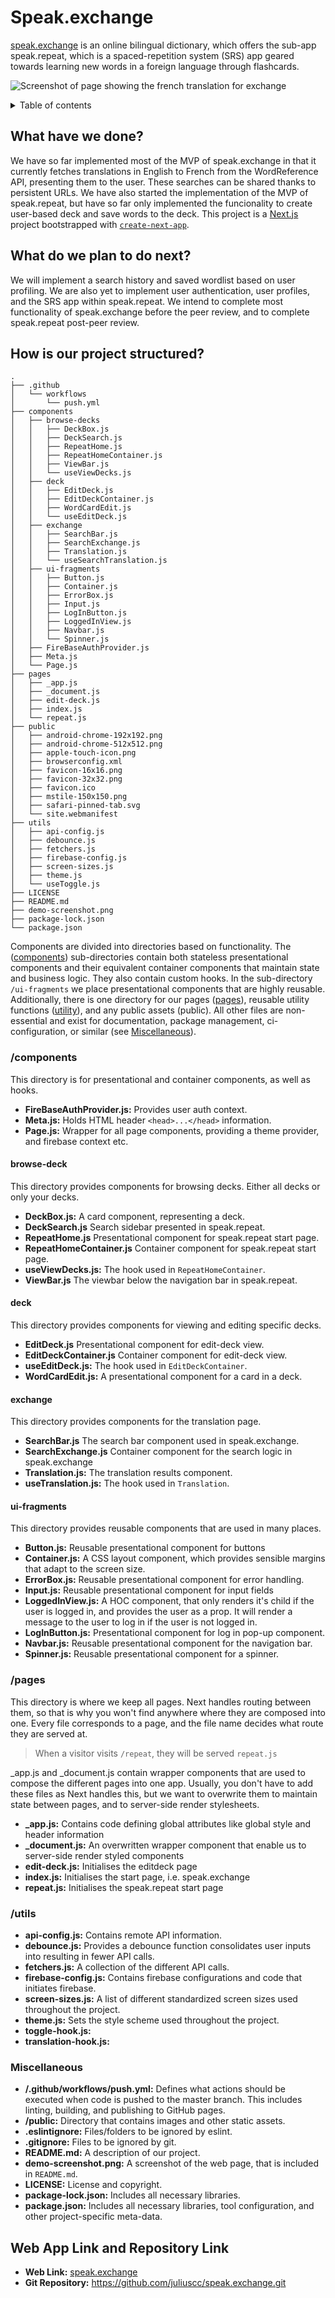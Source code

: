 # Speak.exchange

[speak.exchange](https://www.speak.exchange 'Speak Exchange') is an online bilingual dictionary, which offers the sub-app speak.repeat, which is a spaced-repetition system (SRS) app geared towards learning new words in a foreign language through flashcards.

![Screenshot of page showing the french translation for exchange](demo-screenshot.png)

<details>
  <summary>Table of contents</summary>
  
- [What have we done?](#what-have-we-done)
- [What do we plan to do next?](#what-do-we-plan-to-do-next)
- [How is our project structured?](#how-is-our-project-structured)
  - [/components](#components)
  - [/pages](#pages)
  - [/utils](#utils)
  - [Miscellaneous](#miscellaneous)
- [Web App Link and Repository Link](#web-app-link-and-repository-link)
</details>

## What have we done?

We have so far implemented most of the MVP of speak.exchange in that it currently fetches translations in English to French from the WordReference API, presenting them to the user. These searches can be shared thanks to persistent URLs. We have also started the implementation of the MVP of speak.repeat, but have so far only implemented the funcionality to create user-based deck and save words to the deck. This project is a [Next.js](https://nextjs.org/) project bootstrapped with [`create-next-app`](https://github.com/zeit/next.js/tree/canary/packages/create-next-app).

## What do we plan to do next?

We will implement a search history and saved wordlist based on user profiling. We are also yet to implement user authentication, user profiles, and the SRS app within speak.repeat. We intend to complete most functionality of speak.exchange before the peer review, and to complete speak.repeat post-peer review.

## How is our project structured?

```
.
├── .github
│   └── workflows
│       └── push.yml
├── components
│   ├── browse-decks
│   │   ├── DeckBox.js
│   │   ├── DeckSearch.js
│   │   ├── RepeatHome.js
│   │   ├── RepeatHomeContainer.js
│   │   ├── ViewBar.js
│   │   └── useViewDecks.js
│   ├── deck
│   │   ├── EditDeck.js
│   │   ├── EditDeckContainer.js
│   │   ├── WordCardEdit.js
│   │   └── useEditDeck.js
│   ├── exchange
│   │   ├── SearchBar.js
│   │   ├── SearchExchange.js
│   │   ├── Translation.js
│   │   └── useSearchTranslation.js
│   ├── ui-fragments
│   │   ├── Button.js
│   │   ├── Container.js
│   │   ├── ErrorBox.js
│   │   ├── Input.js
│   │   ├── LogInButton.js
│   │   ├── LoggedInView.js
│   │   ├── Navbar.js
│   │   └── Spinner.js
│   ├── FireBaseAuthProvider.js
│   ├── Meta.js
│   └── Page.js
├── pages
│   ├── _app.js
│   ├── _document.js
│   ├── edit-deck.js
│   ├── index.js
│   └── repeat.js
├── public
│   ├── android-chrome-192x192.png
│   ├── android-chrome-512x512.png
│   ├── apple-touch-icon.png
│   ├── browserconfig.xml
│   ├── favicon-16x16.png
│   ├── favicon-32x32.png
│   ├── favicon.ico
│   ├── mstile-150x150.png
│   ├── safari-pinned-tab.svg
│   └── site.webmanifest
├── utils
│   ├── api-config.js
│   ├── debounce.js
│   ├── fetchers.js
│   ├── firebase-config.js
│   ├── screen-sizes.js
│   ├── theme.js
│   └── useToggle.js
├── LICENSE
├── README.md
├── demo-screenshot.png
├── package-lock.json
└── package.json
```

Components are divided into directories based on functionality. The ([components](#/components)) sub-directories contain both stateless presentational components and their equivalent container components that maintain state and business logic. They also contain custom hooks. In the sub-directory `/ui-fragments` we place presentational components that are highly reusable. Additionally, there is one directory for our pages ([pages](#/pages)), reusable utility functions ([utility](#/utils)), and any public assets (public). All other files are non-essential and exist for documentation, package management, ci-configuration, or similar (see [Miscellaneous](#Miscellaneous)).

### /components

This directory is for presentational and container components, as well as hooks.

- **FireBaseAuthProvider.js:** Provides user auth context.
- **Meta.js:** Holds HTML header `<head>...</head>` information.
- **Page.js:** Wrapper for all page components, providing a theme provider, and firebase context etc.

#### browse-deck

This directory provides components for browsing decks. Either all decks or only your decks.

- **DeckBox.js:** A card component, representing a deck.
- **DeckSearch.js** Search sidebar presented in speak.repeat.
- **RepeatHome.js** Presentational component for speak.repeat start page.
- **RepeatHomeContainer.js** Container component for speak.repeat start page.
- **useViewDecks.js:** The hook used in `RepeatHomeContainer`.
- **ViewBar.js** The viewbar below the navigation bar in speak.repeat.

#### deck

This directory provides components for viewing and editing specific decks.

- **EditDeck.js** Presentational component for edit-deck view.
- **EditDeckContainer.js** Container component for edit-deck view.
- **useEditDeck.js:** The hook used in `EditDeckContainer`.
- **WordCardEdit.js:** A presentational component for a card in a deck.

#### exchange

This directory provides components for the translation page.

- **SearchBar.js** The search bar component used in speak.exchange.
- **SearchExchange.js** Container component for the search logic in speak.exchange
- **Translation.js:** The translation results component.
- **useTranslation.js:** The hook used in `Translation`.

#### ui-fragments

This directory provides reusable components that are used in many places.

- **Button.js:** Reusable presentational component for buttons
- **Container.js:** A CSS layout component, which provides sensible margins that adapt to the screen size.
- **ErrorBox.js:** Reusable presentational component for error handling.
- **Input.js:** Reusable presentational component for input fields
- **LoggedInView.js:** A HOC component, that only renders it's child if the user is logged in, and provides the user as a prop. It will render a message to the user to log in if the user is not logged in.
- **LogInButton.js:** Presentational component for log in pop-up component.
- **Navbar.js:** Reusable presentational component for the navigation bar.
- **Spinner.js:** Reusable presentational component for a spinner.

### /pages

This directory is where we keep all pages. Next handles routing between them, so that is why you won't find anywhere where they are composed into one. Every file corresponds to a page, and the file name decides what route they are served at.

> When a visitor visits `/repeat`, they will be served `repeat.js`

\_app.js and \_document.js contain wrapper components that are used to compose the different pages into one app. Usually, you don't have to add these files as Next handles this, but we want to overwrite them to maintain state between pages, and to server-side render stylesheets.

- **\_app.js:** Contains code defining global attributes like global style and header information
- **\_document.js:** An overwritten wrapper component that enable us to server-side render styled components
- **edit-deck.js:** Initialises the editdeck page
- **index.js:** Initialises the start page, i.e. speak.exchange
- **repeat.js:** Initialises the speak.repeat start page

### /utils

- **api-config.js:** Contains remote API information.
- **debounce.js:** Provides a debounce function consolidates user inputs into resulting in fewer API calls.
- **fetchers.js:** A collection of the different API calls.
- **firebase-config.js:** Contains firebase configurations and code that initiates firebase.
- **screen-sizes.js:** A list of different standardized screen sizes used throughout the project.
- **theme.js:** Sets the style scheme used throughout the project.
- **toggle-hook.js:**
- **translation-hook.js:**

### Miscellaneous

- **/.github/workflows/push.yml:** Defines what actions should be executed when code is pushed to the master branch. This includes linting, building, and publishing to GitHub pages.
- **/public:** Directory that contains images and other static assets.
- **.eslintignore:** Files/folders to be ignored by eslint.
- **.gitignore:** Files to be ignored by git.
- **README.md:** A description of our project.
- **demo-screenshot.png:** A screenshot of the web page, that is included in `README.md`.
- **LICENSE:** License and copyright.
- **package-lock.json:** Includes all necessary libraries.
- **package.json:** Includes all necessary libraries, tool configuration, and other project-specific meta-data.

## Web App Link and Repository Link

- **Web Link:** [speak.exchange](https://speak.exchange)
- **Git Repository:** https://github.com/juliuscc/speak.exchange.git
